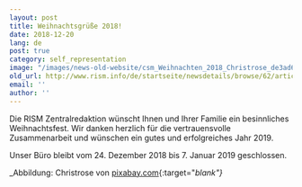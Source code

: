 ```yaml
---
layout: post
title: Weihnachtsgrüße 2018!
date: 2018-12-20
lang: de
post: true
category: self_representation
image: "/images/news-old-website/csm_Weihnachten_2018_Christrose_de3ad64308.jpg"
old_url: http://www.rism.info/de/startseite/newsdetails/browse/62/article/64/happy-holidays-2018.html
email: ''
author: ''
---
```



Die RISM Zentralredaktion wünscht Ihnen und Ihrer Familie ein besinnliches Weihnachtsfest. Wir danken herzlich für die vertrauensvolle Zusammenarbeit und wünschen ein gutes und erfolgreiches Jahr 2019.

Unser Büro bleibt vom 24. Dezember 2018 bis 7. Januar 2019 geschlossen.

_Abbildung: Christrose von [pixabay.com](https://pixabay.com/de/christrose-weihnachten-wei%C3%9F-natur-1212674/){:target="_blank"}_



